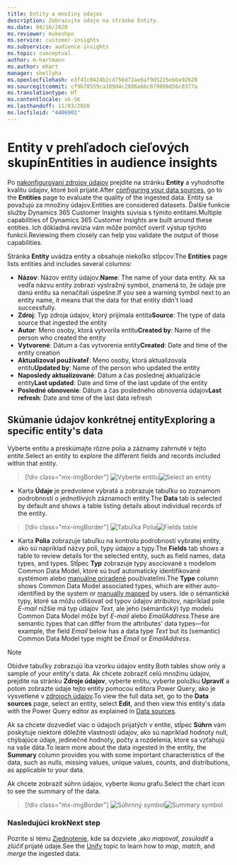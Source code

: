 ```yaml
---
title: Entity a množiny údajov
description: Zobrazujte údaje na stránke Entity.
ms.date: 04/16/2020
ms.reviewer: mukeshpo
ms.service: customer-insights
ms.subservice: audience-insights
ms.topic: conceptual
author: m-hartmann
ms.author: mhart
manager: shellyha
ms.openlocfilehash: e3f41c0424b2cd756d72ae6af9d5225ebba92628
ms.sourcegitcommit: cf9b78559ca189d4c2086a66c879098d56c0377a
ms.translationtype: HT
ms.contentlocale: sk-SK
ms.lasthandoff: 11/03/2020
ms.locfileid: "4406901"
---
```

# <a name="entities-in-audience-insights"></a><span data-ttu-id="0a57d-103">Entity v prehľadoch cieľových skupín</span><span class="sxs-lookup"><span data-stu-id="0a57d-103">Entities in audience insights</span></span>

<span data-ttu-id="0a57d-104">Po [nakonfigurovaní zdrojov údajov](data-sources.md) prejdite na stránku **Entity** a vyhodnoťte kvalitu údajov, ktoré boli prijaté.</span><span class="sxs-lookup"><span data-stu-id="0a57d-104">After [configuring your data sources](data-sources.md), go to the **Entities** page to evaluate the quality of the ingested data.</span></span> <span data-ttu-id="0a57d-105">Entity sa považujú za množiny údajov.</span><span class="sxs-lookup"><span data-stu-id="0a57d-105">Entities are considered datasets.</span></span> <span data-ttu-id="0a57d-106">Ďalšie funkcie služby Dynamics 365 Customer Insights súvisia s týmito entitami.</span><span class="sxs-lookup"><span data-stu-id="0a57d-106">Multiple capabilities of Dynamics 365 Customer Insights are built around these entities.</span></span> <span data-ttu-id="0a57d-107">Ich dôkladná revízia vám môže pomôcť overiť výstup týchto funkcií.</span><span class="sxs-lookup"><span data-stu-id="0a57d-107">Reviewing them closely can help you validate the output of those capabilities.</span></span>

<span data-ttu-id="0a57d-108">Stránka **Entity** uvádza entity a obsahuje niekoľko stĺpcov:</span><span class="sxs-lookup"><span data-stu-id="0a57d-108">The **Entities** page lists entities and includes several columns:</span></span>

- <span data-ttu-id="0a57d-109">**Názov**: Názov entity údajov.</span><span class="sxs-lookup"><span data-stu-id="0a57d-109">**Name**: The name of your data entity.</span></span> <span data-ttu-id="0a57d-110">Ak sa vedľa názvu entity zobrazí výstražný symbol, znamená to, že údaje pre danú entitu sa nenačítali úspešne.</span><span class="sxs-lookup"><span data-stu-id="0a57d-110">If you see a warning symbol next to an entity name, it means that the data for that entity didn't load successfully.</span></span>
- <span data-ttu-id="0a57d-111">**Zdroj**: Typ zdroja údajov, ktorý prijímala entita</span><span class="sxs-lookup"><span data-stu-id="0a57d-111">**Source**: The type of data source that ingested the entity</span></span>
- <span data-ttu-id="0a57d-112">**Autor**: Meno osoby, ktorá vytvorila entitu</span><span class="sxs-lookup"><span data-stu-id="0a57d-112">**Created by**: Name of the person who created the entity</span></span>
- <span data-ttu-id="0a57d-113">**Vytvorené**: Dátum a čas vytvorenia entity</span><span class="sxs-lookup"><span data-stu-id="0a57d-113">**Created**: Date and time of the entity creation</span></span>
- <span data-ttu-id="0a57d-114">**Aktualizoval používateľ**: Meno osoby, ktorá aktualizovala entitu</span><span class="sxs-lookup"><span data-stu-id="0a57d-114">**Updated by**: Name of the person who updated the entity</span></span>
- <span data-ttu-id="0a57d-115">**Naposledy aktualizované**: Dátum a čas poslednej aktualizácie entity</span><span class="sxs-lookup"><span data-stu-id="0a57d-115">**Last updated**: Date and time of the last update of the entity</span></span>
- <span data-ttu-id="0a57d-116">**Posledné obnovenie**: Dátum a čas posledného obnovenia údajov</span><span class="sxs-lookup"><span data-stu-id="0a57d-116">**Last refresh**: Date and time of the last data refresh</span></span>

## <a name="exploring-a-specific-entitys-data"></a><span data-ttu-id="0a57d-117">Skúmanie údajov konkrétnej entity</span><span class="sxs-lookup"><span data-stu-id="0a57d-117">Exploring a specific entity's data</span></span>

<span data-ttu-id="0a57d-118">Vyberte entitu a preskúmajte rôzne polia a záznamy zahrnuté v tejto entite.</span><span class="sxs-lookup"><span data-stu-id="0a57d-118">Select an entity to explore the different fields and records included within that entity.</span></span>

> [!div class="mx-imgBorder"]
> <span data-ttu-id="0a57d-119">![Vyberte entitu](media/data-manager-entities-data.png "Vyberte entitu")</span><span class="sxs-lookup"><span data-stu-id="0a57d-119">![Select an entity](media/data-manager-entities-data.png "Select an entity")</span></span>

- <span data-ttu-id="0a57d-120">Karta **Údaje** je predvolene vybratá a zobrazuje tabuľku so zoznamom podrobností o jednotlivých záznamoch entity.</span><span class="sxs-lookup"><span data-stu-id="0a57d-120">The **Data** tab is selected by default and shows a table listing details about individual records of the entity.</span></span>

> [!div class="mx-imgBorder"]
> <span data-ttu-id="0a57d-121">![Tabuľka Polia](media/data-manager-entities-fields.PNG "Tabuľka Polia")</span><span class="sxs-lookup"><span data-stu-id="0a57d-121">![Fields table](media/data-manager-entities-fields.PNG "Fields table")</span></span>

- <span data-ttu-id="0a57d-122">Karta **Polia** zobrazuje tabuľku na kontrolu podrobností vybratej entity, ako sú napríklad názvy polí, typy údajov a typy.</span><span class="sxs-lookup"><span data-stu-id="0a57d-122">The **Fields** tab shows a table to review details for the selected entity, such as field names, data types, and types.</span></span> <span data-ttu-id="0a57d-123">Stĺpec **Typ** zobrazuje typy asociované s modelom Common Data Model, ktoré sú buď automaticky identifikované systémom alebo [manuálne priradené](map-entities.md) používateľmi.</span><span class="sxs-lookup"><span data-stu-id="0a57d-123">The **Type** column shows Common Data Model associated types, which are either auto-identified by the system or [manually mapped](map-entities.md) by users.</span></span> <span data-ttu-id="0a57d-124">Ide o sémantické typy, ktoré sa môžu odlišovať od typov údajov atribútov, napríklad pole *E-mail* nižšie má typ údajov *Text*, ale jeho (sémantický) typ modelu Common Data Model môže byť *E-mail* alebo *EmailAddress*.</span><span class="sxs-lookup"><span data-stu-id="0a57d-124">These are semantic types that can differ from the attributes' data types—for example, the field *Email* below has a data type *Text* but its (semantic) Common Data Model type might be *Email* or *EmailAddress*.</span></span>

> [!NOTE]
> <span data-ttu-id="0a57d-125">Obidve tabuľky zobrazujú iba vzorku údajov entity.</span><span class="sxs-lookup"><span data-stu-id="0a57d-125">Both tables show only a sample of your entity's data.</span></span> <span data-ttu-id="0a57d-126">Ak chcete zobraziť celú množinu údajov, prejdite na stránku **Zdroje údajov**, vyberte entitu, vyberte položku **Upraviť** a potom zobrazte údaje tejto entity pomocou editora Power Query, ako je vysvetlené v [zdrojoch údajov](data-sources.md).</span><span class="sxs-lookup"><span data-stu-id="0a57d-126">To view the full data set, go to the **Data sources** page, select an entity, select **Edit**, and then view this entity's data with the Power Query editor as explained in [Data sources](data-sources.md).</span></span>

<span data-ttu-id="0a57d-127">Ak sa chcete dozvedieť viac o údajoch prijatých v entite, stĺpec **Súhrn** vám poskytuje niektoré dôležité vlastnosti údajov, ako sú napríklad hodnoty null, chýbajúce údaje, jedinečné hodnoty, počty a rozdelenia, ktoré sa vzťahujú na vaše dáta.</span><span class="sxs-lookup"><span data-stu-id="0a57d-127">To learn more about the data ingested in the entity, the **Summary** column provides you with some important characteristics of the data, such as nulls, missing values, unique values, counts, and distributions, as applicable to your data.</span></span>

<span data-ttu-id="0a57d-128">Ak chcete zobraziť súhrn údajov, vyberte ikonu grafu.</span><span class="sxs-lookup"><span data-stu-id="0a57d-128">Select the chart icon to see the summary of the data.</span></span>

> [!div class="mx-imgBorder"]
> <span data-ttu-id="0a57d-129">![Súhrnný symbol](media/data-manager-entities-summary.png "Tabuľka so zhrnutím údajov")</span><span class="sxs-lookup"><span data-stu-id="0a57d-129">![Summary symbol](media/data-manager-entities-summary.png "Data summary table")</span></span>

### <a name="next-step"></a><span data-ttu-id="0a57d-130">Nasledujúci krok</span><span class="sxs-lookup"><span data-stu-id="0a57d-130">Next step</span></span>

<span data-ttu-id="0a57d-131">Pozrite si tému [Zjednotenie](data-unification.md), kde sa dozviete ,ako *mapovať*, *zosúladiť* a *zlúčiť* prijaté údaje.</span><span class="sxs-lookup"><span data-stu-id="0a57d-131">See the [Unify](data-unification.md) topic to learn how to *map*, *match*, and *merge* the ingested data.</span></span>
